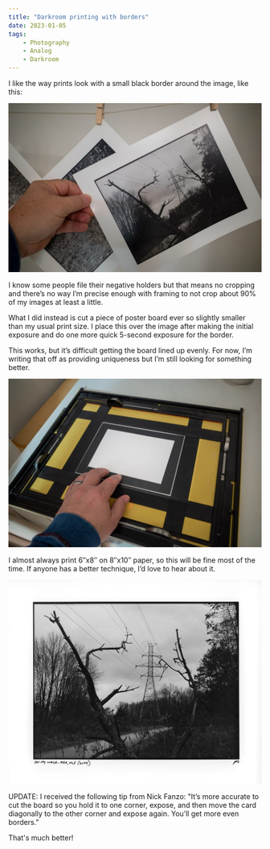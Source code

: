 ```yaml
---
title: "Darkroom printing with borders"
date: 2023-01-05
tags: 
    - Photography
    - Analog
    - Darkroom
---
```


I like the way prints look with a small black border around the image, like this:

![Darkroom print hanging to dry](_prints.jpg)

I know some people file their negative holders but that means no cropping and there’s no way I’m precise enough with framing to not crop about 90% of my images at least a little.

What I did instead is cut a piece of poster board ever so slightly smaller than my usual print size. I place this over the image after making the initial exposure and do one more quick 5-second exposure for the border.

This works, but it’s difficult getting the board lined up evenly. For now, I’m writing that off as providing uniqueness but I’m still looking for something better.

![I taped the edges with dark tape so it’s easier to see in the dark.](_easel.jpg)

I almost always print 6″x8″ on 8″x10″ paper, so this will be fine most of the time. If anyone has a better technique, I’d love to hear about it.

![Example scanned print](_scanned-print.jpg)

UPDATE: I received the following tip from Nick Fanzo: "It’s more accurate to cut the board so you hold it to one corner, expose, and then move the card diagonally to the other corner and expose again. You’ll get more even borders."

That's much better!

